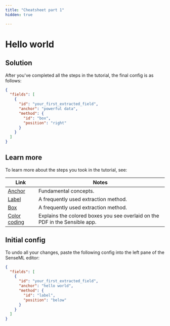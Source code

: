 ```yaml
---
title: "Cheatsheet part 1"
hidden: true

---
```


Hello world
===

Solution
---

After you've completed all the steps in the tutorial, the final config is as follows:

```json
{
  "fields": [
    {
      "id": "your_first_extracted_field",
      "anchor": "powerful data",
      "method": {
        "id": "box",
        "position": "right"
      }
    }
  ]
}
```

Learn more
---

To learn more about the steps you took in the tutorial, see:

| Link                      | Notes                                                        |
| ------------------------- | ------------------------------------------------------------ |
| [Anchor](doc:anchor)      | Fundamental concepts.                                        |
| [Label](doc:label)        | A frequently used extraction method.                         |
| [Box](doc:box)            | A frequently used extraction method.                         |
| [Color coding](doc:color) | Explains the colored boxes you see overlaid on the PDF in the Sensible app. |

Initial config
---

To undo all your changes, paste the following config into the left pane of the SenseML editor:


```json
{
  "fields": [
    {
      "id": "your_first_extracted_field",
      "anchor": "hello world",
      "method": {
        "id": "label",
        "position": "below"
      }
    }
  ]
}
```
